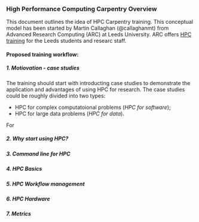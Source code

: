 ### High Performance Computing Carpentry Overview

This document outlines the idea of HPC Carpentry training. This conceptual model has been started by Martin Callaghan (@callaghanmt) from Advanced Research Computing (ARC) at Leeds University. ARC offers [HPC training](http://arc.leeds.ac.uk/training/) for the Leeds students and researc staff. 

#### Proposed training workflow:

##### 1. Motiovation - case studies
The training should start with introducting case studies to demonstrate the application and advantages of using HPC for research. The case studies could be roughly divided into two types:

* HPC for complex computatoional problems (*HPC for software*);
* HPC for large data problems (*HPC for data*).

For 


##### 2. Why start using HPC?


##### 3. Command line for HPC


##### 4. HPC Basics

##### 5. HPC Workflow management

##### 6. HPC Hardware



##### 7. Metrics
